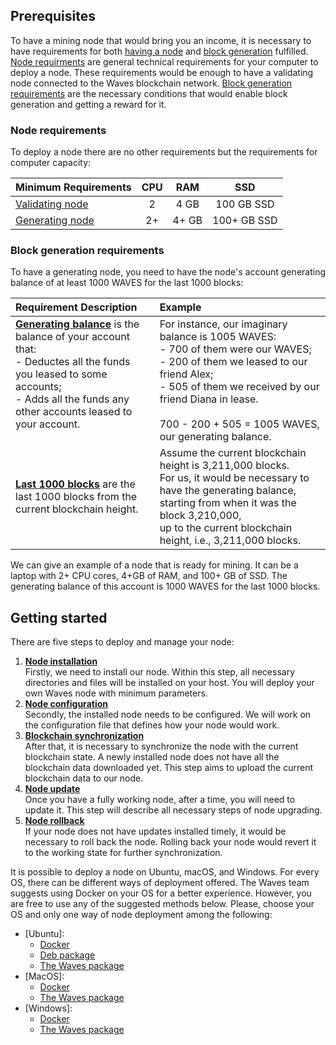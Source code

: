 ## Prerequisites ##

To have a mining node that would bring you an income, it is necessary to have requirements for both [having a node](#node-requirements) and [block generation](#block-generation-requirements) fulfilled.
[Node requirments](#node-requirements) are general technical requirements for your computer to deploy a node.
These requirements would be enough to have a validating node connected to the Waves blockchain network.
[Block generation requirements](#block-generation-requirements) are the necessary conditions that would enable block generation and getting a reward for it.

### Node requirements ###

To deploy a node there are no other requirements but the requirements for computer capacity:

| Minimum Requirements | CPU | RAM | SSD | 
| :--- | :---: | :---: | :---: |
| [Validating node](https://docs.waves.tech/en/blockchain/node/validating-node) | 2 | 4 GB| 100 GB SSD|
| [Generating node](https://docs.waves.tech/en/blockchain/node/mining-node) | 2+ | 4+ GB| 100+ GB SSD|

### Block generation requirements ###

To have a generating node, you need to have the node's account generating balance of at least 1000 WAVES for the last 1000 blocks:

| Requirement Description | Example|
| :--- | :--- |
| **<u>Generating balance</u>** is the balance of your account that:<br>- Deductes all the funds you leased to some accounts;<br>- Adds all the funds any other accounts leased to your account.<br><br>| For instance, our imaginary balance is 1005 WAVES:<br>- 700 of them were our WAVES;<br>- 200 of them we leased to our friend Alex;<br>- 505 of them we received by our friend Diana in lease.<br><br>700 - 200 + 505 = 1005 WAVES, our generating balance. |
| **<u>Last 1000 blocks</u>** are the last 1000 blocks from the current blockchain height. | Assume the current blockchain height is 3,211,000 blocks.<br>For us, it would be necessary to have the generating balance, starting from when it was the block 3,210,000,<br>up to the current blockchain height, i.e., 3,211,000 blocks. |

We can give an example of a node that is ready for mining.
It can be a laptop with 2+ CPU cores, 4+GB of RAM, and 100+ GB of SSD. 
The generating balance of this account is 1000 WAVES for the last 1000 blocks.

## Getting started ##

There are five steps to deploy and manage your node:
1. **<u>Node installation</u>**  
    Firstly, we need to install our node.
    Within this step, all necessary directories and files will be installed on your host.
    You will deploy your own Waves node with minimum parameters.
2. **<u>Node configuration</u>**  
    Secondly, the installed node needs to be configured.
    We will work on the configuration file that defines how your node would work.
3. **<u>Blockchain synchronization</u>**  
    After that, it is necessary to synchronize the node with the current blockchain state.
    A newly installed node does not have all the blockchain data downloaded yet.
    This step aims to upload the current blockchain data to our node.
4. **<u>Node update</u>**  
    Once you have a fully working node, after a time, you will need to update it.
    This step will describe all necessary steps of node upgrading.
5. **<u>Node rollback</u>**  
    If your node does not have updates installed timely, it would be necessary to roll back the node.
    Rolling back your node would revert it to the working state for further synchronization.

It is possible to deploy a node on Ubuntu, macOS, and Windows.
For every OS, there can be different ways of deployment offered.
The Waves team suggests using Docker on your OS for a better experience.
However, you are free to use any of the suggested methods below.
Please, choose your OS and only one way of node deployment among the following:
- [Ubuntu]:
  - [Docker]()
  - [Deb package]()
  - [The Waves package]()
- [MacOS]:
  - [Docker]()
  - [The Waves package]()
- [Windows]:
  - [Docker]()
  - [The Waves package]()